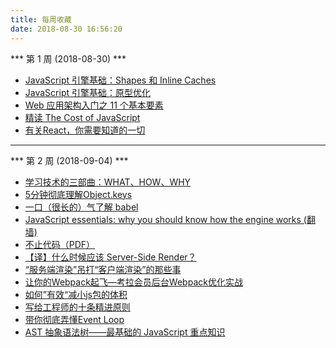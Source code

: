 ```yaml
---
title: 每周收藏
date: 2018-08-30 16:56:20
---
```


*** 第 1 周 (2018-08-30) ***
- [JavaScript 引擎基础：Shapes 和 Inline Caches](https://zhuanlan.zhihu.com/p/38202123)
- [JavaScript 引擎基础：原型优化](https://zhuanlan.zhihu.com/p/42630183)
- [Web 应用架构入门之 11 个基本要素](https://www.imooc.com/article/69827)
- [精读 The Cost of JavaScript](https://zhuanlan.zhihu.com/p/41292532)
- [有关React，你需要知道的一切](https://hateonion.github.io/react-bits-CN/)

---

*** 第 2 周 (2018-09-04) ***
- [学习技术的三部曲：WHAT、HOW、WHY](https://zhuanlan.zhihu.com/p/42838812)
- [5分钟彻底理解Object.keys](https://zhuanlan.zhihu.com/p/40601459)
- [一口（很长的）气了解 babel](https://zhuanlan.zhihu.com/p/43249121)
- [JavaScript essentials: why you should know how the engine works (翻墙)](https://medium.freecodecamp.org/javascript-essentials-why-you-should-know-how-the-engine-works-c2cc0d321553)
- [不止代码（PDF）](./asset/pdf/codelife.pdf)
- [【译】什么时候应该 Server-Side Render？](https://zhuanlan.zhihu.com/p/41856333)
- [“服务端渲染”吊打“客户端渲染”的那些事](https://www.w3ctech.com/topic/2005)
- [让你的Webpack起飞—考拉会员后台Webpack优化实战](https://zhuanlan.zhihu.com/p/42465502)
- [如何”有效“减小js包的体积](https://zhuanlan.zhihu.com/p/44095804)
- [写给工程师的十条精进原则](https://juejin.im/post/5b762bace51d45556f41c431)
- [带你彻底弄懂Event Loop](https://juejin.im/post/5b8f76675188255c7c653811#heading-8)
- [AST 抽象语法树——最基础的 JavaScript 重点知识](https://mp.weixin.qq.com/s/GOD7NL6gK1Fg8QNDw6IGtw)

